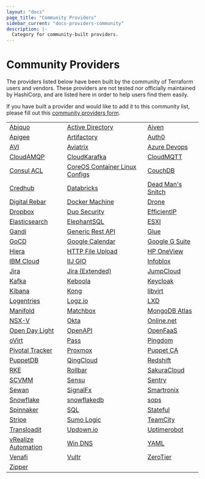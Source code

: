 ```yaml
---
layout: "docs"
page_title: "Community Providers"
sidebar_current: "docs-providers-community"
description: |-
  Category for community-built providers.
---
```


# Community Providers

The providers listed below have been built by the community of Terraform users
and vendors. These providers are not tested nor officially maintained by
HashiCorp, and are listed here in order to help users find them easily.

If you have built a provider and would like to add it to this community list,
please fill out this [community providers form](https://docs.google.com/forms/d/e/1FAIpQLSeenG02tGEmz7pntIqMKlp5kY53f8AV5u88wJ_H1pJc2CmvKA/viewform?usp=sf_link#responses).

<table class="table">
    <tr>
    <td><a href="https://github.com/abiquo/terraform-provider-abiquo">Abiquo</a></td>
    <td><a href="https://github.com/GSLabDev/terraform-provider-ad">Active Directory</a></td>
    <td><a href="https://github.com/aiven/terraform-provider-aiven">Aiven</a></td>
    </tr>
    <tr>
    <td><a href="https://github.com/zambien/terraform-provider-apigee">Apigee</a></td>
    <td><a href="https://github.com/atlassian/terraform-provider-artifactory">Artifactory</a></td>
    <td><a href="https://github.com/bocodigitalmedia/terraform-provider-auth0">Auth0</a></td>
    </tr>
    <tr>
    <td><a href="https://github.com/avinetworks/terraform-provider-avi">AVI</a></td>
    <td><a href="https://github.com/AviatrixSystems/terraform-provider-aviatrix">Aviatrix</a></td>
    <td><a href="https://github.com/agarciamiravet/terraform-provider-azuredevops">Azure Devops</a></td>
    </tr>
    <tr>
    <td><a href="https://github.com/cloudamqp/terraform-provider">CloudAMQP</a></td>
    <td><a href="https://github.com/cloudkarafka/terraform-provider">CloudKarafka</a></td>
    <td><a href="https://github.com/cloudmqtt/terraform-provider">CloudMQTT</a></td>
    </tr>
    <tr>
    <td><a href="https://github.com/Ashald/terraform-provider-consulacl">Consul ACL</a></td>
    <td><a href="https://github.com/coreos/terraform-provider-ct">CoreOS Container Linux Configs</a></td>
    <td><a href="https://github.com/nicolai86/terraform-provider-couchdb">CouchDB</a></td>
    </tr>
    <tr>
    <td><a href="https://github.com/orange-cloudfoundry/terraform-provider-credhub">Credhub</a></td>
    <td><a href="https://github.com/betabandido/terraform-provider-databricks">Databricks</a></td>
    <td><a href="https://github.com/plukevdh/terraform-provider-dmsnitch">Dead Man's Snitch</a></td>
    </tr>
    <tr>
    <td><a href="https://github.com/rackn/terraform-provider-drp/">Digital Rebar</a></td>
    <td><a href="https://github.com/gstruct/terraform-provider-dockermachine">Docker Machine</a></td>
    <td><a href="https://github.com/artisanofcode/terraform-provider-drone">Drone</a></td>
    </tr>
    <tr>
    <td><a href="https://github.com/callensm/terraform-provider-dropbox">Dropbox</a></td>
    <td><a href="https://github.com/broamski/terraform-provider-duo">Duo Security</a></td>
    <td><a href="https://github.com/alexissavin/terraform-provider-solidserver">EfficientIP</a></td>
    </tr>
    <tr>
    <td><a href="https://github.com/phillbaker/terraform-provider-elasticsearch">Elasticsearch</a></td>
    <td><a href="https://github.com/elephantsql/terraform-provider">ElephantSQL</a></td>
    <td><a href="https://github.com/josenk/terraform-provider-esxi">ESXI</a></td>
    </tr>
    <tr>
    <td><a href="https://github.com/tiramiseb/terraform-provider-gandi">Gandi</a></td>
    <td><a href="https://github.com/Mastercard/terraform-provider-restapi">Generic Rest API</a></td>
    <td><a href="https://github.com/MikeSouza/terraform-provider-glue">Glue</a></td> 
    </tr>
    <tr> 
    <td><a href="https://github.com/drewsonne/terraform-provider-gocd">GoCD</a></td>
    <td><a href="https://github.com/sethvargo/terraform-provider-googlecalendar">Google Calendar</a></td>
    <td><a href="https://github.com/DeviaVir/terraform-provider-gsuite">Google G Suite</a></td>
    </tr>
    <tr>
    <td><a href="https://github.com/ribbybibby/terraform-provider-hiera">Hiera</a></td>
    <td><a href="https://github.com/GSLabDev/terraform-provider-httpfileupload">HTTP File Upload</a></td>
    <td><a href="https://github.com/HewlettPackard/terraform-provider-oneview">HP OneView</a></td>
    </tr>
    <tr>
    <td><a href="https://github.com/IBM-Cloud/terraform-provider-ibm">IBM Cloud</a></td>
    <td><a href="https://github.com/iij/terraform-provider-p2pub">IIJ GIO</a></td>
    <td><a href="https://github.com/sky-uk/terraform-provider-infoblox">Infoblox</a></td>
    </tr>
    <tr>
    <td><a href="https://github.com/anubhavmishra/terraform-provider-jira">Jira</a></td>
    <td><a href="https://github.com/fourplusone/terraform-provider-jira">Jira (Extended)</a></td>
    <td><a href="https://github.com/geekmuse/jumpcloud-terraform-provider">JumpCloud</a></td>
    </tr>
    <tr>
    <td><a href="https://github.com/Mongey/terraform-provider-kafka">Kafka</a></td>
    <td><a href="https://github.com/plmwong/terraform-provider-keboola">Keboola</a></td>
    <td><a href="https://github.com/mrparkers/terraform-provider-keycloak">Keycloak</a></td>
    </tr>
    <tr>
    <td><a href="https://github.com/ewilde/terraform-provider-kibana">Kibana</a></td>
    <td><a href="https://github.com/kevholditch/terraform-provider-kong">Kong</a></td>
    <td><a href="https://github.com/dmacvicar/terraform-provider-libvirt">libvirt</a></td>
    </tr>
    <tr>
    <td><a href="https://github.com/dikhan/terraform-provider-logentries">Logentries</a></td>
    <td><a href="https://github.com/jonboydell/logzio_terraform_provider">Logz.io</a></td>
    <td><a href="https://github.com/sl1pm4t/terraform-provider-lxd">LXD</a></td>
    </tr>
    <tr>
    <td><a href="https://github.com/manifoldco/terraform-provider-manifold">Manifold</a></td>
    <td><a href="https://github.com/coreos/terraform-provider-matchbox">Matchbox</a></td>
    <td><a href="https://github.com/akshaykarle/terraform-provider-mongodbatlas">MongoDB Atlas</a></td>
    </tr>
    <tr>
    <td><a href="https://github.com/GSLabDev/terraform-provider-nsxv">NSX-V</a></td>
    <td><a href="https://github.com/articulate/terraform-provider-okta">Okta</a></td>
    <td><a href="https://github.com/src-d/terraform-provider-online-net">Online.net</a></td>
    </tr>
    <tr>
    <td><a href="https://github.com/GSLabDev/terraform-provider-odl">Open Day Light</a></td>
    <td><a href="https://github.com/dikhan/terraform-provider-openapi">OpenAPI</a></td>
    <td><a href="https://github.com/ewilde/terraform-provider-openfaas">OpenFaaS</a></td>
    </tr>
    <tr>
    <td><a href="https://github.com/imjoey/terraform-provider-ovirt">oVirt</a></td>
    <td><a href="https://github.com/camptocamp/terraform-provider-pass">Pass</a></td>
    <td><a href="https://bitbucket.org/devops_sysops/pingdom-provider">Pingdom</a></td>
    </tr>
    <tr>
    <td><a href="https://github.com/xchapter7x/terraform-provider-pivotaltracker">Pivotal Tracker</a></td>
    <td><a href="https://github.com/Telmate/terraform-provider-proxmox">Proxmox</a></td>
    <td><a href="https://github.com/camptocamp/terraform-provider-puppetca">Puppet CA</a></td>
    </tr>
    <tr>
    <td><a href="https://github.com/camptocamp/terraform-provider-puppetdb">PuppetDB</a></td>
    <td><a href="https://github.com/yunify/terraform-provider-qingcloud">QingCloud</a></td>
    <td><a href="https://github.com/frankfarrell/terraform-provider-redshift">Redshift</a></td>
    </tr>
    <tr>
    <td><a href="https://github.com/yamamoto-febc/terraform-provider-rke">RKE</a></td>
    <td><a href="https://github.com/babbel/terraform-provider-rollbar">Rollbar</a></td>
    <td><a href="https://github.com/sacloud/terraform-provider-sakuracloud">SakuraCloud</a></td>
    </tr>
    <tr>
    <td><a href="https://github.com/GSLabDev/terraform-provider-scvmm">SCVMM</a></td>
    <td><a href="https://github.com/jtopjian/terraform-provider-sensu">Sensu</a></td>
    <td><a href="https://github.com/jianyuan/terraform-provider-sentry">Sentry</a></td>
    </tr>
    <tr>
    <td><a href="https://github.com/SewanDevs/terraform-provider-sewan">Sewan</a></td>
    <td><a href="https://github.com/Yelp/terraform-provider-signalform">SignalFx</a></td>
    <td><a href="https://github.com/changli3/terraform-provider-smartronix">Smartronix</a></td>
    </tr>
    <tr>
    <td><a href="https://github.com/ShopRunner/terraform-provider-snowflake">Snowflake</a></td>
    <td><a href="https://github.com/chanzuckerberg/terraform-provider-snowflake">snowflakedb</a></td>
    <td><a href="https://github.com/carlpett/terraform-provider-sops">sops</a></td>
    </tr>
    <tr>
    <td><a href="https://github.com/armory-io/terraform-provider-spinnaker">Spinnaker</a></td>
    <td><a href="https://github.com/odedniv/terraform-provider-sql">SQL</a></td>
    <td><a href="https://github.com/Ashald/terraform-provider-stateful">Stateful</a></td>
    </tr>
    <tr>
    <td><a href="https://github.com/franckverrot/terraform-provider-stripe">Stripe</a></td>
    <td><a href="https://github.com/SumoLogic/sumologic-terraform-provider">Sumo Logic</a></td>
    <td><a href="https://github.com/cvbarros/terraform-provider-teamcity">TeamCity</a></td>
    </tr>
    <tr>
    <td><a href="https://github.com/bocodigitalmedia/terraform-provider-transloadit">Transloadit</a></td>
    <td><a href="https://github.com/mvisonneau/terraform-provider-updown">Updown.io</a></td>
    <td><a href="https://github.com/SpamapS/terraform-provider-uptimerobot">Uptimerobot</a></td>
    </tr>
    <tr>
    <td><a href="https://github.com/GSLabDev/terraform-provider-vra">vRealize Automation</a></td>
    <td><a href="https://github.com/PortOfPortland/terraform-provider-windns">Win DNS</a></td>
    <td><a href="https://github.com/Ashald/terraform-provider-yaml">YAML</a></td>
    </tr>
    <tr>
    <td><a href="https://github.com/Venafi/terraform-provider-venafi">Venafi</a></td>
    <td><a href="https://github.com/squat/terraform-provider-vultr">Vultr</a></td>
    <td><a href="https://github.com/cormacrelf/terraform-provider-zerotier">ZeroTier</a></td>
    </tr>
    <tr>
    <td><a href="https://github.com/ArthurHlt/terraform-provider-zipper">Zipper</a></td>
    <td><a></a></td>
    <td><a></a></td>
    </tr>

</table>
